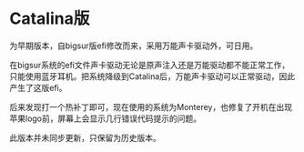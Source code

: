 # Catalina版
为早期版本，自bigsur版efi修改而来，采用万能声卡驱动外，可日用。

在bigsur系统的efi文件声卡驱动无论是原声注入还是万能驱动都不能正常工作，只能使用蓝牙耳机。把系统降级到Catalina后，万能声卡驱动可以正常驱动，因此产生了这版efi。

后来发现打一个热补丁即可，现在使用的系统为Monterey，也修复了开机在出现苹果logo前，屏幕上会显示几行错误代码提示的问题。

此版本并未同步更新，只保留为历史版本。
